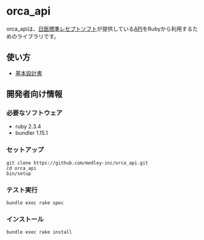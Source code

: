 # orca_api

orca_apiは、[日医標準レセプトソフト](https://www.orca.med.or.jp/receipt/)が提供している[API](https://www.orca.med.or.jp/receipt/tec/api/)をRubyから利用するためのライブラリです。

## 使い方

 * [基本設計書](https://github.com/medley-inc/orca-api/wiki/%E5%9F%BA%E6%9C%AC%E8%A8%AD%E8%A8%88%E6%9B%B8)

## 開発者向け情報

### 必要なソフトウェア

 * ruby 2.3.4
 * bundler 1.15.1

### セットアップ

```shell
git clone https://github.com/medley-inc/orca_api.git
cd orca_api
bin/setup
```

### テスト実行

```shell
bundle exec rake spec
```

### インストール

```shell
bundle exec rake install
```
